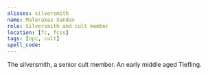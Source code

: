 ```yaml
---
aliases: silversmith
name: Malerakas Xandax
role: Silversmith and cult member
location: [fc, fcss]
tags: [npc, cult]
spell_code: 
---
```

The silversmith, a senior cult member.  An early middle aged Tiefling.